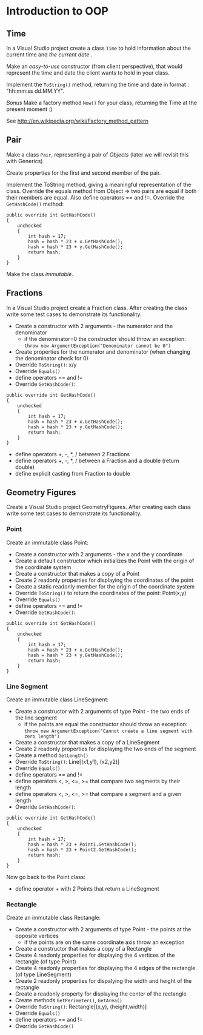 # Introduction to OOP

## Time

In a Visual Studio project create a class `Time` to hold information about the current time and *the current date* .

Make an *easy-to-use* constructor (from client perspective), that would represent the time and date the client wants to hold in your class.

Implement the `ToString()` method, returning the time and date in format : "hh:mm:ss dd.MM.YY". 

*Bonus*
Make a factory method `Now()` for your class, returning the Time at the present moment :)

See http://en.wikipedia.org/wiki/Factory_method_pattern

## Pair

Make a class `Pair`, representing a pair of *Objects* (later we will revisit this with Generics)

Create properties for the first and second member of the pair.

Implement the ToString method, giving a meaningful representation of the class.
Override the equals method from Object => two pairs are equal if both their members are equal. Also define operators == and !=.
Override the `GetHashCode()` method:
```
public override int GetHashCode()
{
    unchecked
    {
        int hash = 17;
        hash = hash * 23 + x.GetHashCode();
        hash = hash * 23 + y.GetHashCode();
        return hash;
    }
}
```

Make the class *immutable*.

## Fractions

In a Visual Studio project create a Fraction class. After creating the class write some test cases to demonstrate its functionality.
* Create a constructor with 2 arguments - the numerator and the denominator
    * if the denominator=0 the constructor should throw an exception: `throw new ArgumentException("Denominator cannot be 0")`
* Create properties for the numerator and denominator (when changing the denominator check for 0)
* Override `ToString()`: x/y
* Override `Equals()`
* define operators == and !=
* Override `GetHashCode()`:
```
public override int GetHashCode()
{
    unchecked
    {
        int hash = 17;
        hash = hash * 23 + x.GetHashCode();
        hash = hash * 23 + y.GetHashCode();
        return hash;
    }
}
```
* define operators +, -, *, / between 2 Fractions
* define operators +, -, *, / between a Fraction and a double (return double)
* define explicit casting from Fraction to double

## Geometry Figures

Create a Visual Studio project GeometryFigures. After creating each class write some test cases to demonstrate its functionality.

### Point

Create an immutable class Point:

* Create a constructor with 2 arguments - the x and the y coordinate
* Create a default constructor which initializes the Point with the origin of the coordinate system
* Create a constructor that makes a copy of a Point
* Create 2 readonly properties for displaying the coordinates of the point
* Create a static readonly member for the origin of the coordinate system
* Override `ToString()` to return the coordinates of the point: Point(x,y)
* Override `Equals()`
* define operators == and !=
* Override `GetHashCode()`:
```
public override int GetHashCode()
{
    unchecked
    {
        int hash = 17;
        hash = hash * 23 + x.GetHashCode();
        hash = hash * 23 + y.GetHashCode();
        return hash;
    }
}
```

### Line Segment

Create an immutable class LineSegment:
* Create a constructor with 2 arguments of type Point - the two ends of the line segment
  * if the points are equal the constructor should throw an exception: `throw new ArgumentException("Cannot create a line segment with zero length")`
* Create a constructor that makes a copy of a LineSegment
* Create 2 readonly properties for displaying the two ends of the segment
* Create a method `GetLength()`
* Override `ToString()`: Line[(x1,y1), (x2,y2)]
* Override `Equals()`
* define operators == and !=
* define operators <, >, <=, >= that compare two segments by their length
* define operators <, >, <=, >= that compare a segment and a given length
* Override `GetHashCode()`:
```
public override int GetHashCode()
{
    unchecked
    {
        int hash = 17;
        hash = hash * 23 + Point1.GetHashCode();
        hash = hash * 23 + Point2.GetHashCode();
        return hash;
    }
}
```

Now go back to the Point class:
* define operator + with 2 Points that return a LineSegment

### Rectangle

Create an immutable class Rectangle:

* Create a constructor with 2 arguments of type Point - the points at the opposite vertices
  * if the points are on the same coordinate axis throw an exception
* Create a constructor that makes a copy of a Rectangle
* Create 4 readonly properties for displaying the 4 vertices of the rectangle (of type Point)
* Create 4 readonly properties for displaying the 4 edges of the rectangle (of type LineSegment)
* Create 2 readonly properties for dispalying the width and height of the rectangle
* Create a readonly property for displaying the center of the rectangle
* Create methods `GetPerimeter()`, `GetArea()`
* Override `ToString()`: Rectangle[(x,y), (height,width)]
* Override `Equals()`
* define operators == and !=
* Override `GetHashCode()`
